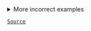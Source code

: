 <!--
 generated docs file, do not edit by hand, see xtask/docgen 
-->

<details>
 <summary> More incorrect examples </summary>

```js
async function foo() {
    const res = [];
    for(var i = 1; i < 20; i++) {
        res.push(await i);
    }
}
```

```js
async () => {
    while(true) {
        await i;
    }
}
```
</details>

[`Source`](rslint_core/src/groups/errors/no-await-in-loop)